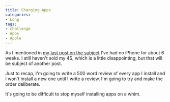 ```yaml
---
title: Charging Apps
categories:
- Long
tags:
- challenge
- Apps
- Apple
---
```


As I mentioned in 
[my last post on the subject](http://mttmccb.net/blog/2013/an-app-a-post) I've had no iPhone for about 6 weeks. I still haven't sold my 4S, which is a little disappointing, but that will be subject of another post.

Just to recap, I'm going to write a 500 word review of every app I install and I won't install a new one until I write a review. I'm going to try and make the order deliberate.

It's going to be difficult to stop myself installing apps on a whim.
